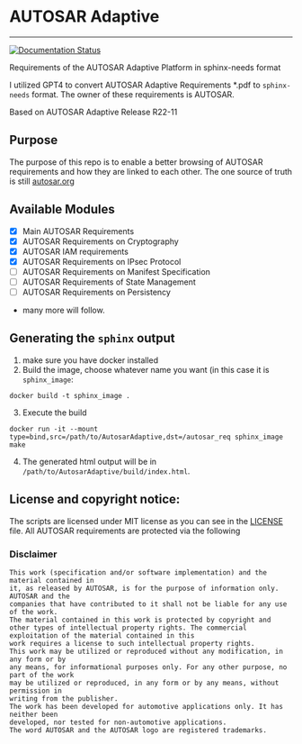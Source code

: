 # AUTOSAR Adaptive

---

[![Documentation Status](https://readthedocs.org/projects/autosaradaptive/badge/?version=latest)](https://autosaradaptive.readthedocs.io/en/latest/?badge=latest)

Requirements of the AUTOSAR Adaptive Platform in sphinx-needs format

I utilized GPT4 to convert AUTOSAR Adaptive Requirements *.pdf to `sphinx-needs` format. 
The owner of these requirements is AUTOSAR.

Based on AUTOSAR Adaptive Release R22-11

## Purpose

The purpose of this repo is to enable a better browsing of AUTOSAR requirements and how they are linked to each other. The one source of truth is still [autosar.org](https://autosar.org)

## Available Modules
- [x] Main AUTOSAR Requirements
- [x] AUTOSAR Requirements on Cryptography
- [x] AUTOSAR IAM requirements
- [x] AUTOSAR Requirements on IPsec Protocol
- [ ] AUTOSAR Requirements on Manifest Specification
- [ ] AUTOSAR Requirements of State Management
- [ ] AUTOSAR Requirements on Persistency
- many more will follow.

## Generating the `sphinx` output

1. make sure you have docker installed
2. Build the image, choose whatever name you want (in this case it is `sphinx_image`:
```
docker build -t sphinx_image .
```

3. Execute the build
```
docker run -it --mount type=bind,src=/path/to/AutosarAdaptive,dst=/autosar_req sphinx_image make
```
4. The generated html output will be in `/path/to/AutosarAdaptive/build/index.html`. 

## License and copyright notice:

The scripts are licensed under MIT license as you can see in the [LICENSE](LICENSE) file.
All AUTOSAR requirements are protected via the following

### Disclaimer

```
This work (specification and/or software implementation) and the material contained in
it, as released by AUTOSAR, is for the purpose of information only. AUTOSAR and the
companies that have contributed to it shall not be liable for any use of the work.
The material contained in this work is protected by copyright and other types of intellectual property rights. The commercial exploitation of the material contained in this
work requires a license to such intellectual property rights.
This work may be utilized or reproduced without any modification, in any form or by
any means, for informational purposes only. For any other purpose, no part of the work
may be utilized or reproduced, in any form or by any means, without permission in
writing from the publisher.
The work has been developed for automotive applications only. It has neither been
developed, nor tested for non-automotive applications.
The word AUTOSAR and the AUTOSAR logo are registered trademarks.
```
